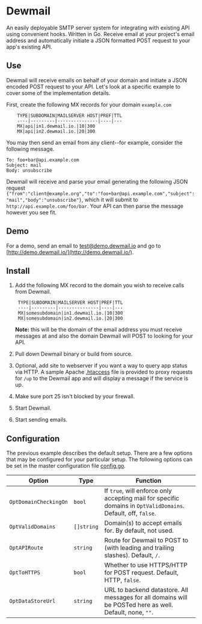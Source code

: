 Dewmail
=======

An easily deployable SMTP server system for integrating with existing API using convenient hooks. Written in Go. Receive email at your project's email address and automatically initiate a JSON formatted POST request to your app's existing API.

## Use ##
Dewmail will receive emails on behalf of your domain and initiate a JSON encoded POST request to your API. Let's look at a specific example to cover some of the implementation details.

First, create the following MX records for your domain ```example.com```

		TYPE|SUBDOMAIN|MAILSERVER HOST|PREF|TTL
		----|---------|---------------|----|---
		MX|api|in1.dewmail.io.|10|300
		MX|api|in2.dewmail.io.|20|300

You may then send an email from any client--for example, consider the following message.

```
To: foo+bar@api.example.com
Subject: mail
Body: unsubscribe
```
		
Dewmail will receive and parse your email generating the following JSON request ```{"from":"client@example.org","to":"foo+bar@api.example.com","subject":"mail","body":"unsubscribe"}```, which it will submit to ```http://api.example.com/foo/bar```. Your API can then parse the message however you see fit.

## Demo ##

For a demo, send an email to [test@demo.dewmail.io](mailto:test@demo.dewmail.io) and go to [http://demo.dewmail.io/](http://demo.dewmail.io/).

## Install ##
1. Add the following MX record to the domain you wish to receive calls from Dewmail.

		TYPE|SUBDOMAIN|MAILSERVER HOST|PREF|TTL
		----|---------|---------------|----|---
		MX|somesubdomain|in1.dewmail.io.|10|300
		MX|somesubdomain|in2.dewmail.io.|20|300

	**Note:** this will be the domain of the email address you must receive messages at and also the domain Dewmail will POST to looking for your API.
2. Pull down Dewmail binary or build from source.
3. Optional, add site to webserver if you want a way to query app status via HTTP. A sample Apache [.htaccess](api/public_html/.htaccess) file is provided to proxy requests for ```/up``` to the Dewmail app and will display a message if the service is up.
4. Make sure port 25 isn't blocked by your firewall.
5. Start Dewmail.
6. Start sending emails.

## Configuration ##

The previous example describes the default setup. There are a few options that may be configured for your particular setup. The following options can be set in the master configuration file [config.go](config.go).

Option|Type|Function
------|----|--------
```OptDomainCheckingOn```|```bool```|If ```true```, will enforce only accepting mail for specific domains in ```OptValidDomains```. Default, off, ```false```.
```OptValidDomains```|```[]string```|Domain(s) to accept emails for. By default, not used.
```OptAPIRoute```|```string```|Route for Dewmail to POST to (with leading and trailing slashes). Default, ```/```.
```OptToHTTPS```|```bool```|Whether to use HTTPS/HTTP for POST request. Default, HTTP, ```false```.
```OptDataStoreUrl```|```string```|URL to backend datastore. All messages for all domains will be POSTed here as well. Default, none, ```""```.

